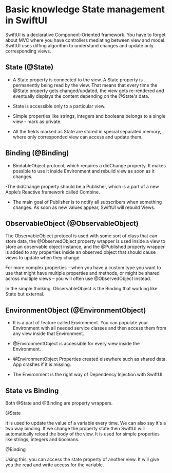 # Basic knowledge State management in SwiftUI

SwiftUI is a declarative Component-Oriented framework. You have to forget about MVC where you have controllers mediating between view and model. SwiftUI uses diffing algorithm to understand changes and update only corresponding views.

## State (@State)

- A State property is connected to the view. A State property is permanently being read by the view. That means that every time the @State property gets changed/updated, the view gets re-rendered and eventually displays the content depending on the @State's data.

- State is accessible only to a particular view.

- Simple properties like strings, integers and booleans belongs to a single view - mark as private.

- All the fields marked as State are stored in special separated memory, where only corresponded view can access and update them.

## Binding (@Binding)

- BindableObject protocol, which requires a didChange property. It makes possible to use it inside Environment and rebuild view as soon as it changes.

-The didChange property should be a Publisher, which is a part of a new Apple’s Reactive framework called Combine.

- The main goal of Publisher is to notify all subscribers when something changes. As soon as new values appear, SwiftUI will rebuild Views.

## ObservableObject (@ObservableObject)

The ObservableObject protocol is used with some sort of class that can store data, the @ObservedObject property wrapper is used inside a view to store an observable object instance, and the @Published property wrapper is added to any properties inside an observed object that should cause views to update when they change. 

For more complex properties – when you have a custom type you want to use that might have multiple properties and methods, or might be shared across multiple views – you will often use @ObservedObject instead.

In the simple thinking. ObservableObject is the Binding that working like State but external.

## EnvironmentObject (@EnvironmentObject)

- It is a part of feature called Environment. You can populate your Environment with all needed service classes and then access them from any view inside that Environment.

- @EnvironmentObject is accessible for every view inside the Environment.

- @EnvironmentObject Properties created elsewhere such as shared data. App crashes if it is missing.

- The Environment is the right way of Dependency Injection with SwiftUI.

## State vs Binding

Both @State and @Binding are property wrappers.

@State

It is used to update the value of a variable every time.
We can also say it's a two way binding.
If we change the property state then SwiftUI will automatically reload the body of the view.
It is used for simple properties like strings, integers and booleans.

@Binding

Using this, you can access the state property of another view.
It will give you the read and write access for the variable.

